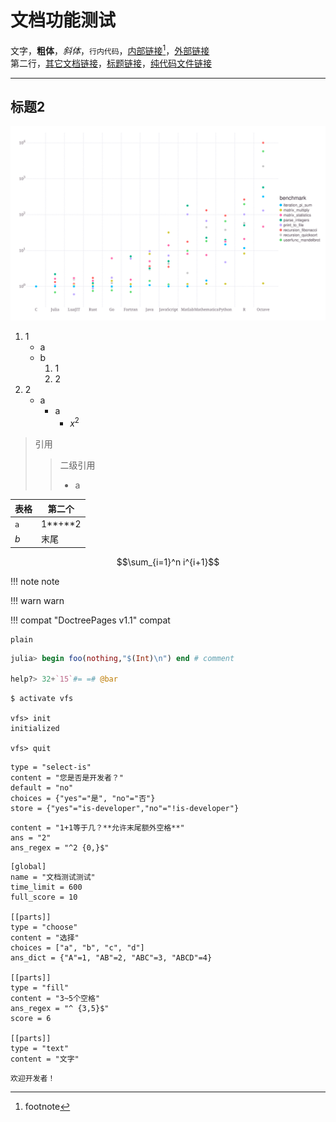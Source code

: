 # 文档功能测试
文字，**粗体**，*斜体*，`行内代码`，[内部链接](#标题2)[^1]，[外部链接](http://info.cern.ch/)\
第二行，[其它文档链接](about.md)，[标题链接](about.md#网站功能)，[纯代码文件链接](../lists/typetree1.6.txt#L20-L50)

---

## 标题2
![alt](/assets/svg/benchmarks.svg)

1. 1
	* a
	* b
		1. 1
		2. 2
2. 2
	* a
		* a
			* $x^2$

> 引用
> > 二级引用
> > * a

| 表格 | 第二个 |
| --- | --- |
| `a` | 1**+**2 |
| $b$ | 末尾 |

$$\sum_{i=1}^n i^{i+1}$$

!!! note
	note

!!! warn
	warn

!!! compat "DoctreePages v1.1"
	compat

```plain
plain
```

```jl
julia> begin foo(nothing,"$(Int)\n") end # comment

help?> 32+`15`#= =# @bar
```

```shell
$ activate vfs

vfs> init
initialized

vfs> quit
```

```insert-setting
type = "select-is"
content = "您是否是开发者？"
default = "no"
choices = {"yes"="是", "no"="否"}
store = {"yes"="is-developer","no"="!is-developer"}
```

```insert-fill
content = "1+1等于几？**允许末尾额外空格**"
ans = "2"
ans_regex = "^2 {0,}$"
```

```insert-test
[global]
name = "文档测试测试"
time_limit = 600
full_score = 10

[[parts]]
type = "choose"
content = "选择"
choices = ["a", "b", "c", "d"]
ans_dict = {"A"=1, "AB"=2, "ABC"=3, "ABCD"=4}

[[parts]]
type = "fill"
content = "3~5个空格"
ans_regex = "^ {3,5}$"
score = 6

[[parts]]
type = "text"
content = "文字"
```

```is-developer
欢迎开发者！
```

[^1]: footnote
[^2]: 脚注2
